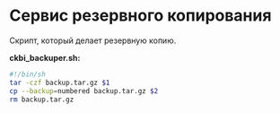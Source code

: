 # Сервис резервного копирования

Скрипт, который делает резервную копию.

**ckbi_backuper.sh:**
```bash
#!/bin/sh
tar -czf backup.tar.gz $1
cp --backup=numbered backup.tar.gz $2
rm backup.tar.gz
```

